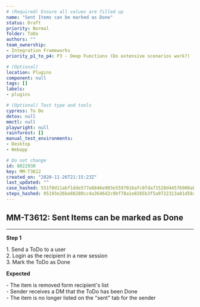 ```yaml
---
# (Required) Ensure all values are filled up
name: "Sent Items can be marked as Done"
status: Draft
priority: Normal
folder: ToDo
authors: ""
team_ownership:
- Integration Frameworks
priority_p1_to_p4: P3 - Deep Functions (Do extensive scenarios work?)

# (Optional)
location: Plugins
component: null
tags: []
labels:
- plugins

# (Optional) Test type and tools
cypress: To Do
detox: null
mmctl: null
playwright: null
rainforest: []
manual_test_environments:
- Desktop
- Webapp

# Do not change
id: 8022930
key: MM-T3612
created_on: "2020-11-26T21:15:23Z"
last_updated: ""
case_hashed: 551f0d11abf1dde577e8846e903e5597016afc8fda71528d44576908ab5b0fbda8d02253b4845463e61acf691720c737
steps_hashed: 05193e26be88280cc4a3646d2c9bf78a1e8265b3f5a9722313a81d58ab5d4560a3aa390e5007a2ebabf1b9424a581876
---
```


<!-- (Auto-generated) Based on frontmatter's "key" and "name" -->

## MM-T3612: Sent Items can be marked as Done

---

**Step 1**

1\. Send a ToDo to a user\
2\. Login as the recipient in a new session\
3\. Mark the ToDo as Done

**Expected**

\- The item is removed form recipient's list\
\- Sender receives a DM that the ToDo has been Done\
\- The item is no longer listed on the "sent" tab for the sender
